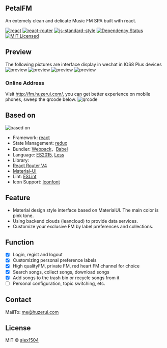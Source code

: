 ## PetalFM
An extemely clean and delicate Music FM SPA built with react.

[![react](https://img.shields.io/badge/react-v16.2.0-blue.svg?longCache=true)](https://facebook.github.io/react/)
[![react-router](https://img.shields.io/badge/react--router-v4.2.2-blue.svg?longCache=true)](https://reacttraining.com/react-router/)
[![js-standard-style](https://img.shields.io/badge/code%20style-standard-brightgreen.svg?style=flat)](http://standardjs.com/)
[![Dependency Status](https://david-dm.org/alex1504/PetalFM/status.svg)](https://david-dm.org/alex1504/PetalFM)
[![MIT Licensed](https://img.shields.io/badge/License-MIT-blue.svg?style=flat)](https://opensource.org/licenses/MIT)

## Preview
The following pictures are interface display in wechat in IOS8 Plus devices
![preview](https://github.com/alex1504/PetalFM/raw/master/media/preview_1.jpg)
![preview](https://github.com/alex1504/PetalFM/raw/master/media/preview_2.jpg)
![preview](https://github.com/alex1504/PetalFM/raw/master/media/preview_3.jpg)
![preview](https://github.com/alex1504/PetalFM/raw/master/media/preview_4.jpg)

### Online Address
Visit http://fm.huzerui.com/, you can get better experience on mobile phones, sweep the qrcode below.
![qrcode](https://github.com/alex1504/PetalFM/raw/master/media/qrcode.png)

## Based on
![based on](https://github.com/alex1504/PetalFM/raw/master/media/main-based-on.png)

-  Framework: [react](https://facebook.github.io/react/)
-  State Management: [redux](https://redux.js.org/)
-  Bundler: [Webpack](http://webpack.github.io/docs/)，[Babel](https://babeljs.io)
-  Language: [ES2015](https://babeljs.io/docs/learn-es2015/), [Less](http://lesscss.org/)
-  Library:
  - [React Router V4](https://reacttraining.com/react-router/)
  - [Material-UI](https://material-ui-next.com/)
- Lint: [ESLint](http://eslint.org/)
- Icon Support: [Iconfont](http://www.iconfont.cn)

## Feature
* Material design style interface  based on MaterialUI. The main color is pink tone.
* Using backend clouds (leancloud)  to provide data services.
* Customize your exclusive FM by label preferences and collections.

## Function

- [x] Login, regist and logout
- [x] Customizing personal preference labels
- [x] High qualityFM, private FM, red heart FM channel for choice
- [x] Search songs, collect songs, download songs
- [x] Add songs to the trash bin or recycle songs from it
- [ ] Personal configuration, topic switching, etc.

## Contact
MailTo: <a href="mailto:me@huzerui.com">me@huzerui.com</a>

## License
MIT © [alex1504](https://github.com/alex1504)
